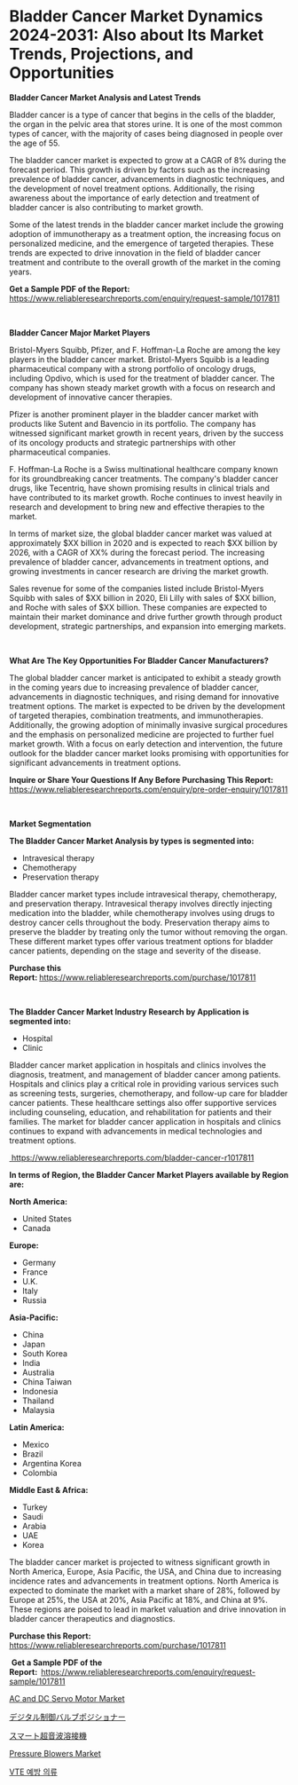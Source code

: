 <p><h1>Bladder Cancer Market Dynamics 2024-2031: Also about Its Market Trends, Projections, and Opportunities</h1></p><p><strong>Bladder Cancer Market Analysis and Latest Trends</strong></p>
<p><p>Bladder cancer is a type of cancer that begins in the cells of the bladder, the organ in the pelvic area that stores urine. It is one of the most common types of cancer, with the majority of cases being diagnosed in people over the age of 55.</p><p>The bladder cancer market is expected to grow at a CAGR of 8% during the forecast period. This growth is driven by factors such as the increasing prevalence of bladder cancer, advancements in diagnostic techniques, and the development of novel treatment options. Additionally, the rising awareness about the importance of early detection and treatment of bladder cancer is also contributing to market growth.</p><p>Some of the latest trends in the bladder cancer market include the growing adoption of immunotherapy as a treatment option, the increasing focus on personalized medicine, and the emergence of targeted therapies. These trends are expected to drive innovation in the field of bladder cancer treatment and contribute to the overall growth of the market in the coming years.</p></p>
<p><strong>Get a Sample PDF of the Report:&nbsp;</strong> <a href="https://www.reliableresearchreports.com/enquiry/request-sample/1017811">https://www.reliableresearchreports.com/enquiry/request-sample/1017811</a></p>
<p>&nbsp;</p>
<p><strong>Bladder Cancer Major Market Players</strong></p>
<p><p>Bristol-Myers Squibb, Pfizer, and F. Hoffman-La Roche are among the key players in the bladder cancer market. Bristol-Myers Squibb is a leading pharmaceutical company with a strong portfolio of oncology drugs, including Opdivo, which is used for the treatment of bladder cancer. The company has shown steady market growth with a focus on research and development of innovative cancer therapies.</p><p>Pfizer is another prominent player in the bladder cancer market with products like Sutent and Bavencio in its portfolio. The company has witnessed significant market growth in recent years, driven by the success of its oncology products and strategic partnerships with other pharmaceutical companies.</p><p>F. Hoffman-La Roche is a Swiss multinational healthcare company known for its groundbreaking cancer treatments. The company's bladder cancer drugs, like Tecentriq, have shown promising results in clinical trials and have contributed to its market growth. Roche continues to invest heavily in research and development to bring new and effective therapies to the market.</p><p>In terms of market size, the global bladder cancer market was valued at approximately $XX billion in 2020 and is expected to reach $XX billion by 2026, with a CAGR of XX% during the forecast period. The increasing prevalence of bladder cancer, advancements in treatment options, and growing investments in cancer research are driving the market growth.</p><p>Sales revenue for some of the companies listed include Bristol-Myers Squibb with sales of $XX billion in 2020, Eli Lilly with sales of $XX billion, and Roche with sales of $XX billion. These companies are expected to maintain their market dominance and drive further growth through product development, strategic partnerships, and expansion into emerging markets.</p></p>
<p>&nbsp;</p>
<p><strong>What Are The Key Opportunities For Bladder Cancer Manufacturers?</strong></p>
<p><p>The global bladder cancer market is anticipated to exhibit a steady growth in the coming years due to increasing prevalence of bladder cancer, advancements in diagnostic techniques, and rising demand for innovative treatment options. The market is expected to be driven by the development of targeted therapies, combination treatments, and immunotherapies. Additionally, the growing adoption of minimally invasive surgical procedures and the emphasis on personalized medicine are projected to further fuel market growth. With a focus on early detection and intervention, the future outlook for the bladder cancer market looks promising with opportunities for significant advancements in treatment options.</p></p>
<p><strong>Inquire or Share Your Questions If Any Before Purchasing This Report:</strong> <a href="https://www.reliableresearchreports.com/enquiry/pre-order-enquiry/1017811">https://www.reliableresearchreports.com/enquiry/pre-order-enquiry/1017811</a></p>
<p>&nbsp;</p>
<p><strong>Market Segmentation</strong></p>
<p><strong>The Bladder Cancer Market Analysis by types is segmented into:</strong></p>
<p><ul><li>Intravesical therapy</li><li>Chemotherapy</li><li>Preservation therapy</li></ul></p>
<p><p>Bladder cancer market types include intravesical therapy, chemotherapy, and preservation therapy. Intravesical therapy involves directly injecting medication into the bladder, while chemotherapy involves using drugs to destroy cancer cells throughout the body. Preservation therapy aims to preserve the bladder by treating only the tumor without removing the organ. These different market types offer various treatment options for bladder cancer patients, depending on the stage and severity of the disease.</p></p>
<p><strong>Purchase this Report:&nbsp;</strong><a href="https://www.reliableresearchreports.com/purchase/1017811">https://www.reliableresearchreports.com/purchase/1017811</a></p>
<p>&nbsp;</p>
<p><strong>The Bladder Cancer Market Industry Research by Application is segmented into:</strong></p>
<p><ul><li>Hospital</li><li>Clinic</li></ul></p>
<p><p>Bladder cancer market application in hospitals and clinics involves the diagnosis, treatment, and management of bladder cancer among patients. Hospitals and clinics play a critical role in providing various services such as screening tests, surgeries, chemotherapy, and follow-up care for bladder cancer patients. These healthcare settings also offer supportive services including counseling, education, and rehabilitation for patients and their families. The market for bladder cancer application in hospitals and clinics continues to expand with advancements in medical technologies and treatment options.</p></p>
<p><a href="https://www.reliableresearchreports.com/bladder-cancer-r1017811">&nbsp;https://www.reliableresearchreports.com/bladder-cancer-r1017811</a></p>
<p><strong>In terms of Region, the Bladder Cancer Market Players available by Region are:</strong></p>
<p>
    <p> <strong> North America: </strong>
        <ul>
            <li>United States</li>
            <li>Canada</li>
        </ul>
        </p> 
    <p> <strong> Europe: </strong>
        <ul>
            <li>Germany</li>
            <li>France</li>
            <li>U.K.</li>
            <li>Italy</li>
            <li>Russia</li>
        </ul>
        </p> 
    <p> <strong> Asia-Pacific: </strong>
        <ul>
            <li>China</li>
            <li>Japan</li>
            <li>South Korea</li>
            <li>India</li>
            <li>Australia</li>
            <li>China Taiwan</li>
            <li>Indonesia</li>
            <li>Thailand</li>
            <li>Malaysia</li>
        </ul>
        </p> 
    <p> <strong> Latin America: </strong>
        <ul>
            <li>Mexico</li>
            <li>Brazil</li>
            <li>Argentina Korea</li>
            <li>Colombia</li>
        </ul>
        </p> 
    <p> <strong> Middle East & Africa: </strong>
        <ul>
            <li>Turkey</li>
            <li>Saudi</li>
            <li>Arabia</li>
            <li>UAE</li>
            <li>Korea</li>
        </ul>
    </p>
    </p>
<p><p>The bladder cancer market is projected to witness significant growth in North America, Europe, Asia Pacific, the USA, and China due to increasing incidence rates and advancements in treatment options. North America is expected to dominate the market with a market share of 28%, followed by Europe at 25%, the USA at 20%, Asia Pacific at 18%, and China at 9%. These regions are poised to lead in market valuation and drive innovation in bladder cancer therapeutics and diagnostics.</p></p>
<p><strong>Purchase this Report: </strong><a href="https://www.reliableresearchreports.com/purchase/1017811">https://www.reliableresearchreports.com/purchase/1017811</a></p>
<p>&nbsp;<strong>Get a Sample PDF of the Report:&nbsp;&nbsp;</strong><a href="https://www.reliableresearchreports.com/enquiry/request-sample/1017811">https://www.reliableresearchreports.com/enquiry/request-sample/1017811</a></p>
<p><strong></strong></p>
<p><p><a href="https://github.com/itulahketika112/Market-Research-Report-List-1/blob/main/ac-and-dc-servo-motor-market.md">AC and DC Servo Motor Market</a></p><p><a href="https://github.com/dawson566/Market-Research-Report-List-2/blob/main/1606661166083.md">デジタル制御バルブポジショナー</a></p><p><a href="https://github.com/DeonBoer2023/Market-Research-Report-List-1/blob/main/6160726166084.md">スマート超音波溶接機</a></p><p><a href="https://github.com/NorbertYates/Market-Research-Report-List-5/blob/main/pressure-blowers-market.md">Pressure Blowers Market</a></p><p><a href="https://github.com/Jackieshlerin98056/Market-Research-Report-List-1/blob/main/4376903179248.md">VTE 예방 의류</a></p></p>